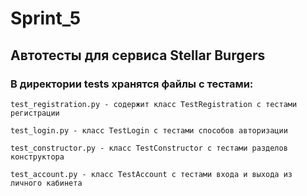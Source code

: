 # Sprint_5
## Автотесты для сервиса Stellar Burgers

### В директории tests хранятся файлы с тестами:

    test_registration.py - содержит класс TestRegistration с тестами регистрации

    test_login.py - класс TestLogin с тестами способов авторизации

    test_constructor.py - класс TestConstructor с тестами разделов конструктора

    test_account.py - класс TestAccount с тестами входа и выхода из личного кабинета